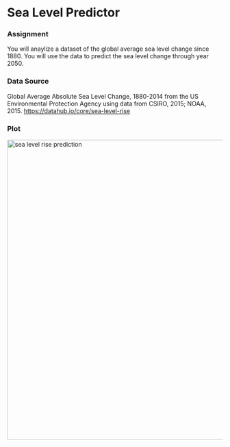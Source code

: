 # Sea Level Predictor

### Assignment

You will anaylize a dataset of the global average sea level change since 1880. You will use the data to predict the sea level change through year 2050.

### Data Source

Global Average Absolute Sea Level Change, 1880-2014 from the US Environmental Protection Agency using data from CSIRO, 2015; NOAA, 2015.
<https://datahub.io/core/sea-level-rise>

### Plot

<img src=https://cdn.discordapp.com/attachments/887360045304660038/906842659484758026/sea_level_plot.png width="700" title="sea level rise prediction"/><br>
